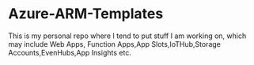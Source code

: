 # Azure-ARM-Templates
This is my personal repo where I tend to put stuff I am working on, which may include Web Apps, Function Apps,App Slots,IoTHub,Storage Accounts,EvenHubs,App Insights etc.
